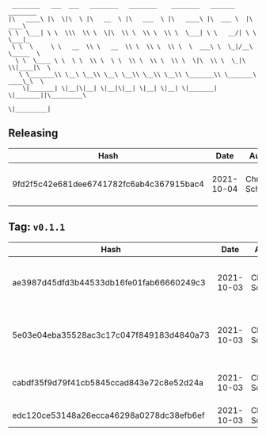 ```
 ________   ___  ___   ________   ________    ________   _______    ________      
|\   ____\ |\  \|\  \ |\   __  \ |\   ___  \ |\   ____\ |\  ___ \  |\   ____\     
\ \  \___| \ \  \\\  \\ \  \|\  \\ \  \\ \  \\ \  \___| \ \   __/| \ \  \___|_    
 \ \  \     \ \   __  \\ \   __  \\ \  \\ \  \\ \  \  ___\ \  \_|/__\ \_____  \   
  \ \  \____ \ \  \ \  \\ \  \ \  \\ \  \\ \  \\ \  \|\  \\ \  \_|\ \\|____|\  \  
   \ \_______\\ \__\ \__\\ \__\ \__\\ \__\\ \__\\ \_______\\ \_______\ ____\_\  \ 
    \|_______| \|__|\|__| \|__|\|__| \|__| \|__| \|_______| \|_______||\_________\
                                                                      \|_________|
```

## Releasing
| Hash | Date | Author | Changes |
|------|------|--------|---------|
| 9fd2f5c42e681dee6741782fc6ab4c367915bac4 | 2021-10-04 | Chris Schubert | Code cleanup and refactoring |


 ## Tag: `v0.1.1`
| Hash | Date | Author | Changes |
|------|------|--------|---------|
| ae3987d45dfd3b44533db16fe01fab66660249c3 | 2021-10-03 | Chris Schubert | Updating namespaces to match folder structure |
| 5e03e04eba35528ac3c17c047f849183d4840a73 | 2021-10-03 | Chris Schubert | Organizing Appalachia packages for package management |
| cabdf35f9d79f41cb5845ccad843e72c8e52d24a | 2021-10-03 | Chris Schubert | Initializing organization repository for project. |
| edc120ce53148a26ecca46298a0278dc38efb6ef | 2021-10-03 | Chris Schubert | Added README.md |
